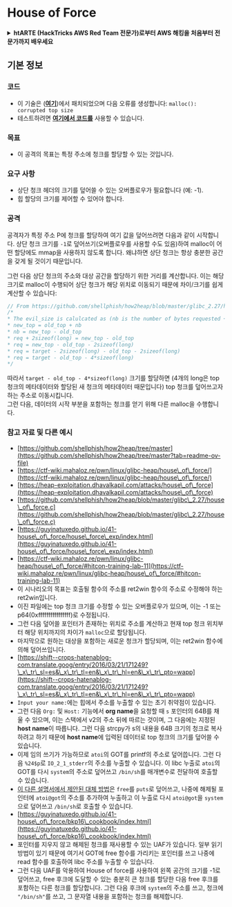 # House of Force



<details>

<summary><strong>htARTE (HackTricks AWS Red Team 전문가)로부터 AWS 해킹을 처음부터 전문가까지 배우세요</strong></summary>

HackTricks를 지원하는 다른 방법:

* **회사가 HackTricks에 광고되길 원하거나 HackTricks를 PDF로 다운로드**하고 싶다면 [**구독 요금제**](https://github.com/sponsors/carlospolop)를 확인하세요!
* [**공식 PEASS & HackTricks 스왜그**](https://peass.creator-spring.com)를 구매하세요
* [**The PEASS Family**](https://opensea.io/collection/the-peass-family)를 발견하세요, 당사의 독점 [**NFTs**](https://opensea.io/collection/the-peass-family) 컬렉션
* 💬 [**Discord 그룹**](https://discord.gg/hRep4RUj7f) 또는 [**텔레그램 그룹**](https://t.me/peass)에 **가입**하거나 **트위터** 🐦 [**@hacktricks\_live**](https://twitter.com/hacktricks\_live)를 **팔로우**하세요.
* **HackTricks** 및 **HackTricks Cloud** github 저장소에 PR을 제출하여 **해킹 트릭을 공유**하세요.

</details>

## 기본 정보

### 코드

* 이 기술은 ([**여기**](https://sourceware.org/git/?p=glibc.git;a=commitdiff;h=30a17d8c95fbfb15c52d1115803b63aaa73a285c))에서 패치되었으며 다음 오류를 생성합니다: `malloc(): corrupted top size`
* 테스트하려면 [**여기에서 코드를**](https://guyinatuxedo.github.io/41-house\_of\_force/house\_force\_exp/index.html) 사용할 수 있습니다.

### 목표

* 이 공격의 목표는 특정 주소에 청크를 할당할 수 있는 것입니다.

### 요구 사항

* 상단 청크 헤더의 크기를 덮어쓸 수 있는 오버플로우가 필요합니다 (예: -1).
* 힙 할당의 크기를 제어할 수 있어야 합니다.

### 공격

공격자가 특정 주소 P에 청크를 할당하여 여기 값을 덮어쓰려면 다음과 같이 시작합니다. 상단 청크 크기를 `-1`로 덮어쓰기(오버플로우를 사용할 수도 있음)하여 malloc이 어떤 할당에도 mmap을 사용하지 않도록 합니다. 왜냐하면 상단 청크는 항상 충분한 공간을 갖게 될 것이기 때문입니다.

그런 다음 상단 청크의 주소와 대상 공간을 할당하기 위한 거리를 계산합니다. 이는 해당 크기로 malloc이 수행되어 상단 청크가 해당 위치로 이동되기 때문에 차이/크기를 쉽게 계산할 수 있습니다:
```c
// From https://github.com/shellphish/how2heap/blob/master/glibc_2.27/house_of_force.c#L59C2-L67C5
/*
* The evil_size is calulcated as (nb is the number of bytes requested + space for metadata):
* new_top = old_top + nb
* nb = new_top - old_top
* req + 2sizeof(long) = new_top - old_top
* req = new_top - old_top - 2sizeof(long)
* req = target - 2sizeof(long) - old_top - 2sizeof(long)
* req = target - old_top - 4*sizeof(long)
*/
```
따라서 `target - old_top - 4*sizeof(long)` 크기를 할당하면 (4개의 long은 top 청크의 메타데이터와 할당된 새 청크의 메타데이터 때문입니다) top 청크를 덮어쓰고자 하는 주소로 이동시킵니다.\
그런 다음, 데이터의 시작 부분을 포함하는 청크를 얻기 위해 다른 malloc을 수행합니다.

### 참고 자료 및 다른 예시

* [https://github.com/shellphish/how2heap/tree/master](https://github.com/shellphish/how2heap/tree/master?tab=readme-ov-file)
* [https://ctf-wiki.mahaloz.re/pwn/linux/glibc-heap/house\_of\_force/](https://ctf-wiki.mahaloz.re/pwn/linux/glibc-heap/house\_of\_force/)
* [https://heap-exploitation.dhavalkapil.com/attacks/house\_of\_force](https://heap-exploitation.dhavalkapil.com/attacks/house\_of\_force)
* [https://github.com/shellphish/how2heap/blob/master/glibc\_2.27/house\_of\_force.c](https://github.com/shellphish/how2heap/blob/master/glibc\_2.27/house\_of\_force.c)
* [https://guyinatuxedo.github.io/41-house\_of\_force/house\_force\_exp/index.html](https://guyinatuxedo.github.io/41-house\_of\_force/house\_force\_exp/index.html)
* [https://ctf-wiki.mahaloz.re/pwn/linux/glibc-heap/house\_of\_force/#hitcon-training-lab-11](https://ctf-wiki.mahaloz.re/pwn/linux/glibc-heap/house\_of\_force/#hitcon-training-lab-11)
* 이 시나리오의 목표는 호출될 함수의 주소를 ret2win 함수의 주소로 수정해야 하는 ret2win입니다.
* 이진 파일에는 top 청크 크기를 수정할 수 있는 오버플로우가 있으며, 이는 -1 또는 p64(0xffffffffffffffff)로 수정됩니다.
* 그런 다음 덮어쓸 포인터가 존재하는 위치로 주소를 계산하고 현재 top 청크 위치부터 해당 위치까지의 차이가 `malloc`으로 할당됩니다.
* 마지막으로 원하는 대상을 포함하는 새로운 청크가 할당되며, 이는 ret2win 함수에 의해 덮어쓰입니다.
* [https://shift--crops-hatenablog-com.translate.goog/entry/2016/03/21/171249?\_x\_tr\_sl=es&\_x\_tr\_tl=en&\_x\_tr\_hl=en&\_x\_tr\_pto=wapp](https://shift--crops-hatenablog-com.translate.goog/entry/2016/03/21/171249?\_x\_tr\_sl=es&\_x\_tr\_tl=en&\_x\_tr\_hl=en&\_x\_tr\_pto=wapp)
* `Input your name:`에는 힙에서 주소를 누출할 수 있는 초기 취약점이 있습니다.
* 그런 다음 `Org:` 및 `Host:` 기능에서 **org name**을 요청할 때 `s` 포인터의 64B를 채울 수 있으며, 이는 스택에서 v2의 주소 뒤에 따르는 것이며, 그 다음에는 지정된 **host name**이 따릅니다. 그런 다음 strcpy가 s의 내용을 64B 크기의 청크로 복사하려고 하기 때문에 **host name**에 입력된 데이터로 top 청크의 크기를 덮어쓸 수 있습니다.
* 이제 임의 쓰기가 가능하므로 `atoi`의 GOT를 printf의 주소로 덮어씁니다. 그런 다음 `%24$p`로 `IO_2_1_stderr`의 주소를 누출할 수 있습니다. 이 libc 누출로 `atoi`의 GOT를 다시 `system`의 주소로 덮어쓰고 `/bin/sh`를 매개변수로 전달하여 호출할 수 있습니다.
* [이 다른 설명서에서 제안된 대체 방법](https://ctf-wiki.mahaloz.re/pwn/linux/glibc-heap/house\_of\_force/#2016-bctf-bcloud)은 `free`를 `puts`로 덮어쓰고, 나중에 해제될 포인터에 `atoi@got`의 주소를 추가하여 누출하고 이 누출로 다시 `atoi@got`을 `system`으로 덮어쓰고 `/bin/sh`로 호출할 수 있습니다.
* [https://guyinatuxedo.github.io/41-house\_of\_force/bkp16\_cookbook/index.html](https://guyinatuxedo.github.io/41-house\_of\_force/bkp16\_cookbook/index.html)
* 포인터를 지우지 않고 해제된 청크를 재사용할 수 있는 UAF가 있습니다. 일부 읽기 방법이 있기 때문에 여기서 GOT에 free 함수를 가리키는 포인터를 쓰고 나중에 read 함수를 호출하여 libc 주소를 누출할 수 있습니다.
* 그런 다음 UAF를 악용하여 House of force를 사용하여 왼쪽 공간의 크기를 -1로 덮어쓰고, free 후크에 도달할 수 있는 충분히 큰 청크를 할당한 다음 free 후크를 포함하는 다른 청크를 할당합니다. 그런 다음 후크에 `system`의 주소를 쓰고, 청크에 `"/bin/sh"`를 쓰고, 그 문자열 내용을 포함하는 청크를 해제합니다.
